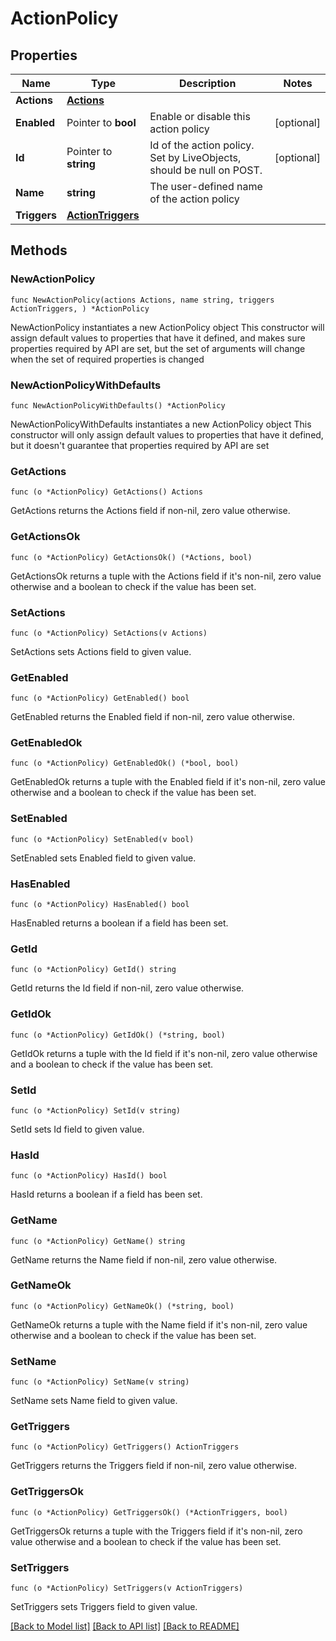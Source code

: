 # ActionPolicy

## Properties

Name | Type | Description | Notes
------------ | ------------- | ------------- | -------------
**Actions** | [**Actions**](Actions.md) |  | 
**Enabled** | Pointer to **bool** | Enable or disable this action policy | [optional] 
**Id** | Pointer to **string** | Id of the action policy. Set by LiveObjects, should be null on POST. | [optional] 
**Name** | **string** | The user-defined name of the action policy | 
**Triggers** | [**ActionTriggers**](ActionTriggers.md) |  | 

## Methods

### NewActionPolicy

`func NewActionPolicy(actions Actions, name string, triggers ActionTriggers, ) *ActionPolicy`

NewActionPolicy instantiates a new ActionPolicy object
This constructor will assign default values to properties that have it defined,
and makes sure properties required by API are set, but the set of arguments
will change when the set of required properties is changed

### NewActionPolicyWithDefaults

`func NewActionPolicyWithDefaults() *ActionPolicy`

NewActionPolicyWithDefaults instantiates a new ActionPolicy object
This constructor will only assign default values to properties that have it defined,
but it doesn't guarantee that properties required by API are set

### GetActions

`func (o *ActionPolicy) GetActions() Actions`

GetActions returns the Actions field if non-nil, zero value otherwise.

### GetActionsOk

`func (o *ActionPolicy) GetActionsOk() (*Actions, bool)`

GetActionsOk returns a tuple with the Actions field if it's non-nil, zero value otherwise
and a boolean to check if the value has been set.

### SetActions

`func (o *ActionPolicy) SetActions(v Actions)`

SetActions sets Actions field to given value.


### GetEnabled

`func (o *ActionPolicy) GetEnabled() bool`

GetEnabled returns the Enabled field if non-nil, zero value otherwise.

### GetEnabledOk

`func (o *ActionPolicy) GetEnabledOk() (*bool, bool)`

GetEnabledOk returns a tuple with the Enabled field if it's non-nil, zero value otherwise
and a boolean to check if the value has been set.

### SetEnabled

`func (o *ActionPolicy) SetEnabled(v bool)`

SetEnabled sets Enabled field to given value.

### HasEnabled

`func (o *ActionPolicy) HasEnabled() bool`

HasEnabled returns a boolean if a field has been set.

### GetId

`func (o *ActionPolicy) GetId() string`

GetId returns the Id field if non-nil, zero value otherwise.

### GetIdOk

`func (o *ActionPolicy) GetIdOk() (*string, bool)`

GetIdOk returns a tuple with the Id field if it's non-nil, zero value otherwise
and a boolean to check if the value has been set.

### SetId

`func (o *ActionPolicy) SetId(v string)`

SetId sets Id field to given value.

### HasId

`func (o *ActionPolicy) HasId() bool`

HasId returns a boolean if a field has been set.

### GetName

`func (o *ActionPolicy) GetName() string`

GetName returns the Name field if non-nil, zero value otherwise.

### GetNameOk

`func (o *ActionPolicy) GetNameOk() (*string, bool)`

GetNameOk returns a tuple with the Name field if it's non-nil, zero value otherwise
and a boolean to check if the value has been set.

### SetName

`func (o *ActionPolicy) SetName(v string)`

SetName sets Name field to given value.


### GetTriggers

`func (o *ActionPolicy) GetTriggers() ActionTriggers`

GetTriggers returns the Triggers field if non-nil, zero value otherwise.

### GetTriggersOk

`func (o *ActionPolicy) GetTriggersOk() (*ActionTriggers, bool)`

GetTriggersOk returns a tuple with the Triggers field if it's non-nil, zero value otherwise
and a boolean to check if the value has been set.

### SetTriggers

`func (o *ActionPolicy) SetTriggers(v ActionTriggers)`

SetTriggers sets Triggers field to given value.



[[Back to Model list]](../README.md#documentation-for-models) [[Back to API list]](../README.md#documentation-for-api-endpoints) [[Back to README]](../README.md)


